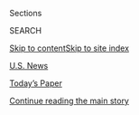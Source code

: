 <div id="app">

<div>

<div class="NYTAppHideMasthead css-zz1s19 e1suatyy0">

<div class="section css-ui9rw0 e1suatyy2">

<div class="css-11hrj97 er09x8g0">

<div class="css-6n7j50">

</div>

<span class="css-1dv1kvn">Sections</span>

<div class="css-10488qs">

<span class="css-1dv1kvn">SEARCH</span>

</div>

[Skip to content](#site-content)[Skip to site index](#site-index)

</div>

<div id="masthead-section-label" class="css-1fnb9ct eaxe0e00">

[U.S. News](https://www.nytimes.com/section/us)

</div>

<div class="css-10698na e1huz5gh0">

</div>

</div>

<div id="masthead-bar-one" class="section hasLinks css-15hmgas e1csuq9d3">

<div class="css-uqyvli e1csuq9d0">

</div>

<div class="css-1uqjmks e1csuq9d1">

</div>

<div class="css-9e9ivx">

[](https://myaccount.nytimes.com/auth/login?response_type=cookie&client_id=vi)

</div>

<div class="css-1bvtpon e1csuq9d2">

[Today’s Paper](https://www.nytimes.com/section/todayspaper)

</div>

</div>

</div>

</div>

<div data-aria-hidden="false">

<div id="site-content" role="main">

<div id="top-wrapper" class="css-15p45cc eaca97t0" type="top">

<div id="top-slug" class="css-19x0jxb eaca97t1" hidden="">

Advertisement

</div>

[Continue reading the main story](#after-top)

<div class="ad top-wrapper" style="text-align:center;height:100%;display:block;min-height:90px">

<div id="top" class="place-ad" data-position="top" data-size-key="top">

</div>

</div>

<div id="after-top">

</div>

</div>

<div id="collection-us" class="section css-15h4p1b e9abtgs0">

<div class="css-1j21atc e1svk9qx1">

<div class="css-fmiefx e1svk9qx2">

<div class="css-1hk7r2m eu54l5x0">

<div id="sponsor-wrapper" class="css-7a1pgi eaca97t0" type="sponsor" hidden="">

<div id="sponsor-slug" class="css-1l4mleb eaca97t1" hidden="">

Supported by

</div>

[Continue reading the main story](#after-sponsor)

<div id="sponsor" class="ad sponsor-wrapper" style="text-align:left;height:100%;display:block">

</div>

<div id="after-sponsor">

</div>

</div>

</div>

</div>

<div class="css-nfcc9b e1svk9qx3">

<div class="css-vl9dhg e1svk9qx5">

<div class="css-1nrhkj6 e1svk9qx6">

# U.S. News

<div class="follow-button-placeholder" data-collection-id="">

</div>

</div>

</div>

</div>

</div>

<div class="css-4svvz1 ekkqrpp0">

<div id="collection-highlights-container" class="section css-18l1u7x e46isfb1">

<div class="css-m1whxf ekkqrpp1">

## Highlights

1.  ![<span class="css-1nk1g0h e1oaj3zl2"><span class="css-1dv1kvn">Credit</span></span>](https://static01.nyt.com/images/2020/08/07/us/07VIRUS-STURGIS/07VIRUS-STURGIS-threeByTwoMediumAt2X-v2.jpg)
    
    <div class="css-xbztij">
    
    <div class="css-1hyfx7x">
    
    [![](https://static01.nyt.com/images/2020/08/07/us/07VIRUS-STURGIS/07VIRUS-STURGIS-thumbStandard.jpg)](/2020/08/07/us/sturgis-motorcyle-rally.html)
    
    </div>
    
    ## [‘If We Get It, We Chose to Be Here’: Despite Virus, Thousands Converge on Sturgis for Huge Rally](/2020/08/07/us/sturgis-motorcyle-rally.html)
    
    Tens of thousands of motorcyclists roared into the western South
    Dakota community on Friday, lining Main Street from end to end, for
    the start of the annual Sturgis Motorcycle Rally.
    
    <span class="css-me3p27"></span><span class="css-1dydysp e4e4i5l3"></span><span class="css-9voj2j">By
    <span class="css-1baulvz last-byline" itemprop="name">Mark
    Walker</span></span>
    
    </div>

2.  1.  ![<span class="css-1nk1g0h e1oaj3zl2"><span class="css-1dv1kvn">Credit</span>Lathan
        Goumas/News & Daily Advance, via Associated
        Press</span>](https://static01.nyt.com/images/2020/08/07/us/07FALWELL/merlin_138408084_e14442df-3463-4fee-97d1-3b8713c33f4a-threeByTwoMediumAt2X.jpg)
        
        <div class="css-1r9cexg">
        
        <div class="css-1ox3lt4">
        
        [![](https://static01.nyt.com/images/2020/08/07/us/07FALWELL/07FALWELL-thumbStandard.jpg)](/2020/08/07/us/falwell-liberty.html)
        
        </div>
        
        ## [Falwell Taking Leave From Liberty University Amid Photo Uproar](/2020/08/07/us/falwell-liberty.html)
        
        Jerry Falwell Jr., the college’s president and a supporter of
        President Trump, agreed to a request by the school’s board of
        trustees.
        
        <span class="css-me3p27"></span><span class="css-1dydysp e4e4i5l3"></span><span class="css-9voj2j">By
        <span class="css-1baulvz last-byline" itemprop="name">Elizabeth
        Dias</span></span>
        
        </div>
    
    2.  ![<span class="css-1nk1g0h e1oaj3zl2"><span class="css-1dv1kvn">Credit</span>Mark
        Wickens for The New York
        Times</span>](https://static01.nyt.com/images/2020/08/07/us/07virus-lostsummer1/merlin_174847689_c980ca80-f75b-47c2-9851-5c954ced82a6-threeByTwoMediumAt2X.jpg)
        
        <div class="css-1r9cexg">
        
        <div class="css-1ox3lt4">
        
        [![](https://static01.nyt.com/images/2020/08/07/us/07virus-lostsummer1/merlin_174847689_c980ca80-f75b-47c2-9851-5c954ced82a6-thumbStandard.jpg)](/2020/08/07/us/remote-learning-fall-2020.html)
        
        </div>
        
        ## [Lost Summer: How Schools Missed a Chance to Fix Remote Learning](/2020/08/07/us/remote-learning-fall-2020.html)
        
        Education leaders spent months preparing to reopen classrooms.
        But with online learning set to continue for millions of
        students this fall, schools must catch up with reality.
        
        <span class="css-me3p27"></span><span class="css-1dydysp e4e4i5l3"></span><span class="css-9voj2j">By
        <span class="css-1baulvz last-byline" itemprop="name">Dana
        Goldstein</span></span>
        
        </div>
    
    3.  ![<span class="css-1nk1g0h e1oaj3zl2"><span class="css-1dv1kvn">Credit</span>Grant
        Hindsley for The New York
        Times</span>](https://static01.nyt.com/images/2020/09/03/us/03CHAZ1/merlin_174979071_1ce12ee2-37f8-44d8-8a9c-d593f10b64ca-threeByTwoMediumAt2X.jpg)
        
        <div class="css-1r9cexg">
        
        <div class="css-1ox3lt4">
        
        [![](https://static01.nyt.com/images/2020/09/03/us/03CHAZ1/03CHAZ1-thumbStandard.jpg)](/2020/08/07/us/defund-police-seattle-protests.html)
        
        </div>
        
        ## [Abolish the Police? Those Who Survived the Chaos in Seattle Aren’t So Sure](/2020/08/07/us/defund-police-seattle-protests.html)
        
        What is it like when a city abandons a neighborhood and the
        police vanish? Business owners describe a harrowing experience
        of calling for help and being left all alone.
        
        <span class="css-me3p27"></span><span class="css-1dydysp e4e4i5l3"></span><span class="css-9voj2j">By
        <span class="css-1baulvz last-byline" itemprop="name">Nellie
        Bowles</span></span>
        
        </div>

</div>

</div>

<div id="mid1-wrapper" class="css-1mn4oms eaca97t0" type="rank">

<div id="mid1-slug" class="css-1tag3rd eaca97t1">

Advertisement

</div>

[Continue reading the main story](#after-mid1)

<div id="mid1" class="ad mid1-wrapper" style="text-align:center;height:100%;display:block">

</div>

<div id="after-mid1">

</div>

</div>

</div>

<div class="css-185go5a e1o5byef0">

<div class="css-15cbhtu">

  - [Latest](#stream-panel)
  - <span class="css-6n7j50">Search</span>
    <div class="control">
    <div class="label-container css-1dv1kvn">
    Search
    </div>
    <div class="css-wm4t3d">
    **<span id="clear-search-input" class="css-1dv1kvn">Clear this text
    input</span>
    </div>
    </div>
    <span class="css-1iovbfw"></span>

<div id="stream-panel" class="section css-8msx5b e1jz0cab1">

<div class="css-13mho3u">

1.  
    
    <div class="css-1cp3ece">
    
    <div class="css-1l4spti">
    
    [](/video/us/100000007279713/sturgis-motorcycle-rally-coronavirus.html)
    
    <div class="css-79elbk">
    
    ![](https://static01.nyt.com/images/2020/08/07/us/07VIRUS-STURGIS/07VIRUS-STURGIS-thumbWide-v2.jpg?quality=75&auto=webp&disable=upscale)
    
    </div>
    
    ### <span class="css-5xm8y ezz4tcd1">Times</span><span class="css-1a54gqt">Video</span>
    
    ## Despite Pandemic, Thousands Attend Sturgis Motorcycle Rally
    
    Bikers gathered in the western South Dakota community for the annual
    10-day motorcycle rally, despite objections from residents who
    feared it could be a superspreader event.
    
    <div class="css-1nqbnmb ea5icrr0">
    
    By <span class="css-1n7hynb">Reuters</span>
    
    </div>
    
    </div>
    
    <div class="css-1lc2l26 e1xfvim33">
    
    </div>
    
    </div>

2.  
    
    <div class="css-1cp3ece">
    
    <div class="css-1l4spti">
    
    [](/2020/08/08/us/politics/kristi-noem-pence-trump.html)
    
    <div class="css-79elbk">
    
    ![](https://static01.nyt.com/images/2020/08/08/us/politics/08trump-noem1/08trump-noem1-thumbWide.jpg?quality=75&auto=webp&disable=upscale)
    
    </div>
    
    ## How Kristi Noem, Mt. Rushmore and Trump Fueled Speculation About Pence’s Job
    
    After Ms. Noem, the South Dakota governor, flew to Washington on Air
    Force One, rumors about her ambitions ensued. She made a second trip
    to smooth things over with Mike Pence.
    
    <div class="css-1nqbnmb ea5icrr0">
    
    By <span class="css-1n7hynb">Jonathan Martin <span>and</span> Maggie
    Haberman</span>
    
    </div>
    
    </div>
    
    <div class="css-1lc2l26 e1xfvim33">
    
    </div>
    
    </div>

3.  
    
    <div class="css-1cp3ece">
    
    <div class="css-1l4spti">
    
    [](/video/us/politics/100000007279339/trump-says-he-will-act-on-his-own-if-congress-doesnt-agree-on-relief.html)
    
    <div class="css-79elbk">
    
    ![](https://static01.nyt.com/images/2020/09/07/business/07vid-trump/merlin_175454148_1e78cac3-71ad-4b03-9e30-8f47b4d5da81-thumbWide.jpg?quality=75&auto=webp&disable=upscale)
    
    </div>
    
    ### <span class="css-5xm8y ezz4tcd1">Times</span><span class="css-1a54gqt">Video</span>
    
    ## Trump Threatens to Use Executive Order for ‘Critical Relief’
    
    Though it’s unclear whether he has the authority to do so, President
    Trump said on Friday that if Congress did not reach an agreement, he
    would act unilaterally to extend a coronavirus economic aid package.
    
    <div class="css-1nqbnmb ea5icrr0">
    
    By <span class="css-1n7hynb">Reuters</span>
    
    </div>
    
    </div>
    
    <div class="css-1lc2l26 e1xfvim33">
    
    </div>
    
    </div>

4.  
    
    <div class="css-1cp3ece">
    
    <div class="css-1l4spti">
    
    [](/2020/08/08/us/politics/nancy-pelosi-coronavirus-relief.html)
    
    <div class="css-79elbk">
    
    ![](https://static01.nyt.com/images/2020/08/09/us/politics/09DC-Pelosi-print1/08DC-Pelosi1-thumbWide.jpg?quality=75&auto=webp&disable=upscale)
    
    </div>
    
    ### <span class="css-m70j1g">News analysis</span>
    
    ## Pelosi Is Playing Hardball on Coronavirus Relief. She Thinks She’ll Win.
    
    Emboldened by Republican divisions and a favorable political
    landscape, the speaker is refusing to agree to a narrow relief
    measure, unbothered by charges that she is an impediment to a deal.
    
    <div class="css-1nqbnmb ea5icrr0">
    
    By <span class="css-1n7hynb">Emily Cochrane <span>and</span>
    Nicholas Fandos</span>
    
    </div>
    
    </div>
    
    <div class="css-1lc2l26 e1xfvim33">
    
    </div>
    
    </div>

5.  
    
    <div class="css-1cp3ece">
    
    <div class="css-1l4spti">
    
    [](/2020/08/08/science/coronavirus-spread-air-conditioning.html)
    
    <div class="css-79elbk">
    
    ![](https://static01.nyt.com/images/2020/08/05/nyregion/05xp-virus-aircon/05xp-virus-aircon-thumbWide.jpg?quality=75&auto=webp&disable=upscale)
    
    </div>
    
    ## Your Hot-Weather Guide to Coronavirus, Air-Conditioning and Airflow
    
    Indoor air is riskier than outdoor air. So what do you do if it’s
    really hot out?
    
    <div class="css-1nqbnmb ea5icrr0">
    
    By <span class="css-1n7hynb">Heather Murphy</span>
    
    </div>
    
    </div>
    
    <div class="css-1lc2l26 e1xfvim33">
    
    </div>
    
    </div>

6.  
    
    <div class="css-1cp3ece">
    
    <div class="css-1l4spti">
    
    [](/2020/08/08/us/pajamas-school-springfield-dress-code.html)
    
    <div class="css-79elbk">
    
    ![](https://static01.nyt.com/images/2020/09/07/multimedia/07xp-dress-code/07xp-dress-code-thumbWide-v2.jpg?quality=75&auto=webp&disable=upscale)
    
    </div>
    
    ## No Pajama Pants Allowed While Learning From Home, Illinois District Says
    
    The Springfield, Ill., school district said it would require
    students to follow its dress code regardless of how classes are
    held.
    
    <div class="css-1nqbnmb ea5icrr0">
    
    By <span class="css-1n7hynb">Will Wright</span>
    
    </div>
    
    </div>
    
    <div class="css-1lc2l26 e1xfvim33">
    
    </div>
    
    </div>

7.  
    
    <div class="css-1cp3ece">
    
    <div class="css-1l4spti">
    
    [](/2020/08/08/world/coronavirus-updates.html)
    
    <div class="css-79elbk">
    
    ![](https://static01.nyt.com/images/2020/08/03/us/us-briefing-promo-image-print/us-briefing-promo-image-thumbWide.jpg?quality=75&auto=webp&disable=upscale)
    
    </div>
    
    ## Coronavirus Live Updates: Weeks Before Classes Start, Colleges Make Reopening Plans
    
    Talks on a new U.S. pandemic relief package are stalled and its
    crucial benefits are expiring. President Trump said he would use
    executive orders to provide aid, but it is unclear whether he has
    the power to do so.
    
    <div class="css-1nqbnmb ea5icrr0">
    
    </div>
    
    </div>
    
    <div class="css-1lc2l26 e1xfvim33">
    
    </div>
    
    </div>

8.  
    
    <div class="css-1cp3ece">
    
    <div class="css-1l4spti">
    
    [](/2020/08/08/us/politics/trump-russia.html)
    
    <div class="css-79elbk">
    
    ![](https://static01.nyt.com/images/2020/08/07/multimedia/07xp-magazine-takeaways-pix1/07xp-magazine-takeaways-pix1-thumbWide.jpg?quality=75&auto=webp&disable=upscale)
    
    </div>
    
    ## Trump, Russia and an Intelligence Document: Key Moments
    
    Officials told The New York Times Magazine that the draft of a
    classified document reporting that Russia favored President Trump in
    the 2020 election was changed to soften its assessment.
    
    <div class="css-1nqbnmb ea5icrr0">
    
    By <span class="css-1n7hynb">Alan Yuhas</span>
    
    </div>
    
    </div>
    
    <div class="css-1lc2l26 e1xfvim33">
    
    </div>
    
    </div>

9.  
    
    <div class="css-1cp3ece">
    
    <div class="css-1l4spti">
    
    [](/2020/08/08/business/economy/lost-unemployment-benefits.html)
    
    <div class="css-79elbk">
    
    ![](https://static01.nyt.com/images/2020/08/06/business/00virus-cliff1c/00virus-cliff1c-thumbWide-v2.jpg?quality=75&auto=webp&disable=upscale)
    
    </div>
    
    ## Without $600 Weekly Benefit, Unemployed Face Bleak Choices
    
    A federal supplement to jobless pay was a lifeline for millions and
    for the economy. Its cutoff, even if temporary, may have lasting
    consequences.
    
    <div class="css-1nqbnmb ea5icrr0">
    
    By <span class="css-1n7hynb">Ben Casselman <span>and</span> Gillian
    Friedman</span>
    
    </div>
    
    </div>
    
    <div class="css-1lc2l26 e1xfvim33">
    
    </div>
    
    </div>

10. 
    
    <div class="css-1cp3ece">
    
    <div class="css-1l4spti">
    
    [](/2020/08/08/us/politics/biden-vp-chris-dodd.html)
    
    <div class="css-79elbk">
    
    ![](https://static01.nyt.com/images/2020/08/06/us/politics/00dodd1/merlin_36514615_dcf57ca5-d1c3-4ae1-b32d-a6c14fe5ca3c-thumbWide.jpg?quality=75&auto=webp&disable=upscale)
    
    </div>
    
    ## Chris Dodd, an Insider From Biden’s Past, Is Helping Him Pick His Future
    
    As Biden works to win over progressive voters, he has empowered a
    Washington uber-veteran long trailed by allegations of personal and
    financial indiscretion.
    
    <div class="css-1nqbnmb ea5icrr0">
    
    By <span class="css-1n7hynb">Matt Flegenheimer, Rebecca R. Ruiz
    <span>and</span> Sydney Ember</span>
    
    </div>
    
    </div>
    
    <div class="css-1lc2l26 e1xfvim33">
    
    </div>
    
    </div>

<div class="css-13mho3u">

<div class="css-1t62hi8">

<div class="css-1stvaey">

Show More

<div>

<div style="border:0;clip:rect(0 0 0 0);height:1px;margin:-1px;overflow:hidden;white-space:nowrap;padding:0;width:1px;position:absolute" role="log" data-aria-live="assertive">

</div>

<div style="border:0;clip:rect(0 0 0 0);height:1px;margin:-1px;overflow:hidden;white-space:nowrap;padding:0;width:1px;position:absolute" role="log" data-aria-live="assertive">

</div>

<div style="border:0;clip:rect(0 0 0 0);height:1px;margin:-1px;overflow:hidden;white-space:nowrap;padding:0;width:1px;position:absolute" role="log" data-aria-live="polite">

</div>

<div style="border:0;clip:rect(0 0 0 0);height:1px;margin:-1px;overflow:hidden;white-space:nowrap;padding:0;width:1px;position:absolute" role="log" data-aria-live="polite">

</div>

</div>

</div>

</div>

</div>

</div>

<div class="css-g6hk37 supplemental">

<div id="mid2-wrapper" class="css-10wkyv7 eaca97t0" type="lede">

<div id="mid2-slug" class="css-1tag3rd eaca97t1">

Advertisement

</div>

[Continue reading the main story](#after-mid2)

<div id="mid2" class="ad mid2-wrapper" style="text-align:center;height:100%;display:block;min-height:250px">

</div>

<div id="after-mid2">

</div>

</div>

<div id="mktg-wrapper" class="css-oxle51 eaca97t0" type="mktg">

<div id="mktg-slug" class="css-1tag3rd eaca97t1">

Advertisement

</div>

[Continue reading the main story](#after-mktg)

<div id="mktg" class="ad mktg-wrapper" style="text-align:center;height:100%;display:block">

</div>

<div id="after-mktg">

</div>

</div>

</div>

</div>

</div>

</div>

</div>

</div>

## Site Index

<div>

</div>

## Site Information Navigation

  - [© <span>2020</span> <span>The New York Times
    Company</span>](https://help.nytimes.com/hc/en-us/articles/115014792127-Copyright-notice)

<!-- end list -->

  - [NYTCo](https://www.nytco.com/)
  - [Contact
    Us](https://help.nytimes.com/hc/en-us/articles/115015385887-Contact-Us)
  - [Work with us](https://www.nytco.com/careers/)
  - [Advertise](https://nytmediakit.com/)
  - [T Brand Studio](http://www.tbrandstudio.com/)
  - [Your Ad
    Choices](https://www.nytimes.com/privacy/cookie-policy#how-do-i-manage-trackers)
  - [Privacy](https://www.nytimes.com/privacy)
  - [Terms of
    Service](https://help.nytimes.com/hc/en-us/articles/115014893428-Terms-of-service)
  - [Terms of
    Sale](https://help.nytimes.com/hc/en-us/articles/115014893968-Terms-of-sale)
  - [Site Map](https://spiderbites.nytimes.com)
  - [Help](https://help.nytimes.com/hc/en-us)
  - [Subscriptions](https://www.nytimes.com/subscription?campaignId=37WXW)

</div>

</div>
